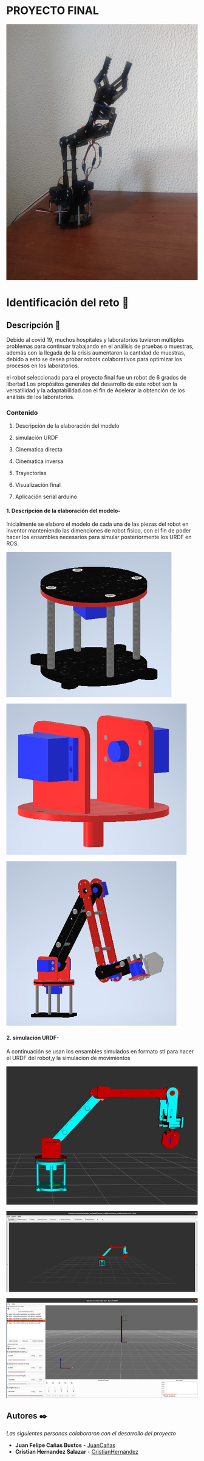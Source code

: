 # PROYECTO FINAL
![2222](https://github.com/cristianchernandezs/Parcial_2_robotica/blob/main/imagenes%20github/imagenes/robot1.jpeg)

# Identificación del reto 🤖

## Descripción 📃
Debido al covid 19, muchos hospitales y laboratorios tuvieron múltiples
problemas para continuar trabajando en el análisis de pruebas o muestras,
además con la llegada de la crisis aumentaron la cantidad de muestras,
debido a esto se desea probar robots colaborativos para optimizar los
procesos en los laboratorios.

el robot seleccionado para el proyecto final fue un robot de 6 grados de libertad Los propósitos generales del desarrollo de este robot son la versatilidad y la adaptabilidad.con el fin de Acelerar la obtención de los análisis de los laboratorios.

### Contenido

1. Descripción de la elaboración del modelo

1. simulación URDF


1. Cinematica directa


1. Cinematica inversa


1. Trayectorias


1. Visualización final


1. Aplicación serial arduino



#### 1. Descripción de la elaboración del modelo-

Inicialmente se elaboro el modelo de cada una de las piezas del robot en inventor manteniendo las dimenciones de robot fisico, con el fin de poder hacer los ensambles necesarios para simular posteriormente los URDF en ROS.  


![2222](https://github.com/cristianchernandezs/Parcial_2_robotica/blob/main/imagenes%20github/imagenes/WhatsApp%20Image%202021-10-05%20at%2012.21.24%20AM.jpeg)


![2222](https://github.com/cristianchernandezs/Parcial_2_robotica/blob/main/imagenes%20github/imagenes/WhatsApp%20Image%202021-10-05%20at%2012.14.21%20AM.jpeg)


![2222](https://github.com/cristianchernandezs/Parcial_2_robotica/blob/main/imagenes%20github/imagenes/WhatsApp%20Image%202021-10-05%20at%2012.14.51%20AM.jpeg)

#### 2. simulación URDF-

A continuación se usan los ensambles simulados en formato stl para hacer el URDF del robot,y la simulacion de movimientos 

![2222](https://github.com/cristianchernandezs/Parcial_2_robotica/blob/main/imagenes%20github/imagenes/WhatsApp%20Image%202021-11-04%20at%205.21.16%20PM.jpeg)

![2222](https://github.com/cristianchernandezs/Parcial_2_robotica/blob/main/imagenes%20github/imagenes/WhatsApp%20Image%202021-11-04%20at%205.20.53%20PM.jpeg)

![2222](https://github.com/cristianchernandezs/Parcial_2_robotica/blob/main/imagenes%20github/imagenes/WhatsApp%20Image%202021-11-04%20at%205.22.31%20PM.jpeg)










## Autores ✒️

_Las siguientes personas colaboraron con el desarrollo del proyecto_

* **Juan Felipe Cañas Bustos** - [JuanCañas](https://github.com/jcscorpion)
* **Cristian Hernandez Salazar** - [CristianHernandez](https://github.com/cristianchernandezs)

